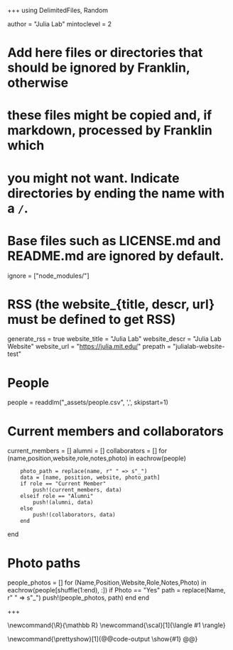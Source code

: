 <!--
Add here global page variables to use throughout your website.
-->

+++
using DelimitedFiles, Random

author = "Julia Lab"
mintoclevel = 2

# Add here files or directories that should be ignored by Franklin, otherwise
# these files might be copied and, if markdown, processed by Franklin which
# you might not want. Indicate directories by ending the name with a `/`.
# Base files such as LICENSE.md and README.md are ignored by default.
ignore = ["node_modules/"]

# RSS (the website_{title, descr, url} must be defined to get RSS)
generate_rss = true
website_title = "Julia Lab"
website_descr = "Julia Lab Website"
website_url   = "https://julia.mit.edu/"
prepath = "julialab-website-test"

# People
people = readdlm("_assets/people.csv", ',', skipstart=1)

# Current members and collaborators
current_members = []
alumni = []
collaborators = []
for (name,position,website,role,notes,photo) in eachrow(people)

        photo_path = replace(name, r" " => s"_")
        data = [name, position, website, photo_path]
        if role == "Current Member"
            push!(current_members, data)
        elseif role == "Alumni"
            push!(alumni, data)
        else
            push!(collaborators, data)
        end

end

# Photo paths
people_photos = []
for (Name,Position,Website,Role,Notes,Photo) in eachrow(people[shuffle(1:end), :])
    if Photo == "Yes"
        path = replace(Name, r" " => s"_")
        push!(people_photos, path)
    end
end

+++

<!--
Add here global latex commands to use throughout your pages.
-->
\newcommand{\R}{\mathbb R}
\newcommand{\scal}[1]{\langle #1 \rangle}


<!-- people_table -->
\newcommand{\prettyshow}[1]{@@code-output \show{#1} @@}

